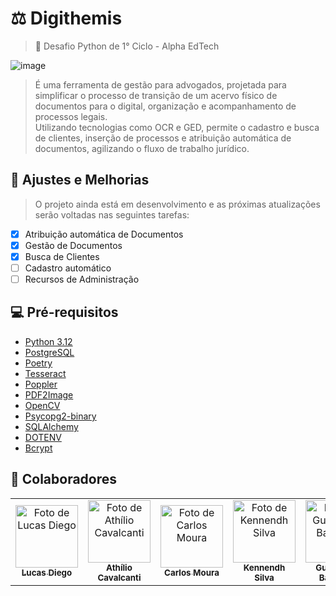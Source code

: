 # ⚖️ Digithemis
>🐍 Desafio Python de 1° Ciclo - Alpha EdTech

![image](https://github.com/AthilioCavalcanti/digithemis/assets/106356096/49f14dcf-3b31-450c-8d00-30402a4278e7)

> É uma ferramenta de gestão para advogados, projetada para simplificar o processo de transição de um acervo físico de documentos para o digital, organização e acompanhamento de processos legais.\
Utilizando tecnologias como OCR e GED, permite o cadastro e busca de clientes, inserção de processos e atribuição automática de documentos, agilizando o fluxo de trabalho jurídico.


## 🔧 Ajustes e Melhorias

> O projeto ainda está em desenvolvimento e as próximas atualizações serão voltadas nas seguintes tarefas:

- [x] Atribuição automática de Documentos
- [x] Gestão de Documentos
- [x] Busca de Clientes
- [ ] Cadastro automático
- [ ] Recursos de Administração

## 💻 Pré-requisitos
- [Python 3.12](https://www.python.org/downloads/release/python-3120/)
- [PostgreSQL](https://www.postgresql.org/)
- [Poetry](https://python-poetry.org/)
- [Tesseract](https://github.com/tesseract-ocr/tesseract)
- [Poppler](https://pypi.org/project/python-poppler/)
- [PDF2Image](https://pypi.org/project/pdf2image/)
- [OpenCV](https://pypi.org/project/opencv-python/)
- [Psycopg2-binary](https://pypi.org/project/psycopg2-binary/)
- [SQLAlchemy](https://www.sqlalchemy.org/)
- [DOTENV](https://pypi.org/project/python-dotenv/)
- [Bcrypt](https://pypi.org/project/bcrypt/)

## 🤝 Colaboradores

<table>
  <tr>
    <td align="center">
      <a href="https://github.com/LucasDiego071" title="Lucas Diego">
        <img src="https://github.com/AthilioCavalcanti/digithemis/assets/106356096/688baaa7-aa59-40ef-835c-ee8670d0bb18" width="100px;" alt="Foto de Lucas Diego"/><br>
        <sub>
          <b>Lucas Diego</b>
        </sub>
      </a>
    </td>
    <td align="center">
      <a href="https://github.com/AthilioCavalcanti" title="Athílio Cavalcanti">
        <img src="https://github.com/AthilioCavalcanti/digithemis/assets/106356096/85ca663b-a866-44a1-ace4-fd6057645d83" width="100px;" alt="Foto de Athílio Cavalcanti"/><br>
        <sub>
          <b>Athílio Cavalcanti</b>
        </sub>
      </a>
    </td>
    <td align="center">
      <a href="https://github.com/CarlosMoura88" title="Carlos Moura">
        <img src="https://github.com/AthilioCavalcanti/digithemis/assets/106356096/96f6fe46-0708-4878-aadf-7e81d88e381f" width="100px;" alt="Foto de Carlos Moura"/><br>
        <sub>
          <b>Carlos Moura</b>
        </sub>
      </a>
    </td>
    <td align="center">
      <a href="https://github.com/KADS223" title="Kennendh Silva">
        <img src="https://github.com/AthilioCavalcanti/digithemis/assets/106356096/e67aafa0-1c06-4191-9dac-61283133d6c5" width="100px;" alt="Foto de Kennendh Silva"/><br>
        <sub>
          <b>Kennendh Silva</b>
        </sub>
      </a>
    </td>
    <td align="center">
      <a href="https://github.com/jooooou" title="Guilherme Barcelos">
        <img src="https://github.com/AthilioCavalcanti/digithemis/assets/106356096/0a1fa6fc-ae58-4ff6-9593-ea1a9c4bf401" height="100px" width="100px;" alt="Foto de Guilherme Barcelos"/><br>
        <sub>
          <b>Guilherme Barcelos</b>
        </sub>
      </a>
    </td>
  </tr>
</table>
